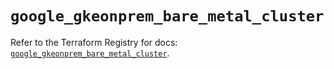 # `google_gkeonprem_bare_metal_cluster`

Refer to the Terraform Registry for docs: [`google_gkeonprem_bare_metal_cluster`](https://registry.terraform.io/providers/hashicorp/google-beta/5.37.0/docs/resources/google_gkeonprem_bare_metal_cluster).
